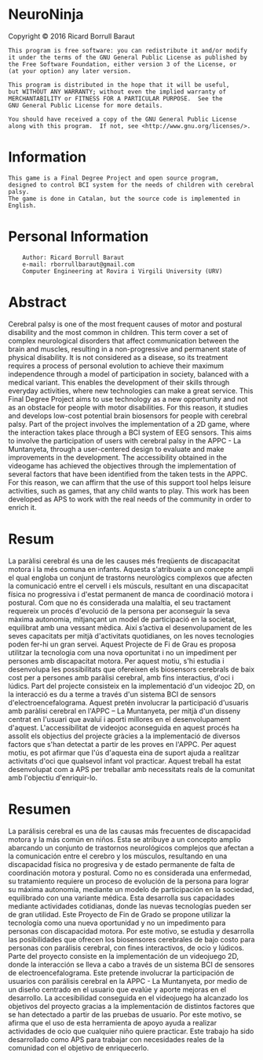 # NeuroNinja
Copyright © 2016  Ricard Borrull Baraut
	
	This program is free software: you can redistribute it and/or modify
    it under the terms of the GNU General Public License as published by
    the Free Software Foundation, either version 3 of the License, or
    (at your option) any later version.

    This program is distributed in the hope that it will be useful,
    but WITHOUT ANY WARRANTY; without even the implied warranty of
    MERCHANTABILITY or FITNESS FOR A PARTICULAR PURPOSE.  See the
    GNU General Public License for more details.

    You should have received a copy of the GNU General Public License
    along with this program.  If not, see <http://www.gnu.org/licenses/>.
	
# Information
	This game is a Final Degree Project and open source program,
	designed to control BCI system for the needs of children with cerebral palsy.
	The game is done in Catalan, but the source code is implemented in English.

# Personal Information
		Author: Ricard Borrull Baraut
		e-mail: rborrullbaraut@gmail.com
		Computer Engineering at Rovira i Virgili University (URV)
	
# Abstract
Cerebral palsy is one of the most frequent causes of motor and postural disability and the most common in children. This term cover a set of complex neurological disorders that affect communication between the brain and muscles, resulting in a non-progressive and permanent state of physical disability.
It is not considered as a disease, so its treatment requires a process of personal evolution to achieve their maximum independence through a model of participation in society, balanced with a medical variant. This enables the development of their skills through everyday activities, where new technologies can make a great service.
This Final Degree Project aims to use technology as a new opportunity and not as an obstacle for people with motor disabilities. For this reason, it studies and develops low-cost potential brain biosensors for people with cerebral palsy. Part of the project involves the implementation of a 2D game, where the interaction takes place through a BCI system of EEG sensors. This aims to involve the participation of users with cerebral palsy in the APPC - La Muntanyeta, through a user-centered design to evaluate and make improvements in the development. 
The accessibility obtained in the videogame has achieved the objectives through the implementation of several factors that have been identified from the taken tests in the APPC. For this reason, we can affirm that the use of this support tool helps leisure activities, such as games, that any child wants to play. This work has been developed as APS to work with the real needs of the community in order to enrich it.
	
	
# Resum
La paràlisi cerebral és una de les causes més freqüents de discapacitat motora i la més comuna en infants. Aquesta s'atribueix a un concepte ampli el qual engloba un conjunt de trastorns neurològics complexos que afecten la comunicació entre el cervell i els músculs, resultant en una discapacitat física no progressiva i d'estat permanent de manca de coordinació motora i postural.
Com que no és considerada una malaltia, el seu tractament requereix un procés d'evolució de la persona per aconseguir la seva màxima autonomia, mitjançant un model de participació en la societat, equilibrat amb una vessant mèdica. Així s’activa el desenvolupament de les seves capacitats per mitjà d'activitats quotidianes, on les noves tecnologies poden fer-hi un gran servei.
Aquest Projecte de Fi de Grau es proposa utilitzar la tecnologia com una nova oportunitat i no un impediment per persones amb discapacitat motora. Per aquest motiu, s'hi estudia i desenvolupa les possibilitats que ofereixen els biosensors cerebrals de baix cost per a persones amb paràlisi cerebral, amb fins interactius, d'oci i lúdics. Part del projecte consisteix en la implementació d'un videojoc 2D, on la interacció es du a terme a través d'un sistema BCI de sensors d'electroencefalograma. Aquest pretén involucrar la participació d'usuaris amb paràlisi cerebral en l'APPC – La Muntanyeta, per mitjà d'un disseny centrat en l'usuari que avaluï i aporti millores en el desenvolupament d'aquest.
L'accessibilitat de videojoc aconseguida en aquest procés ha assolit els objectius del projecte gràcies a la implementació de diversos factors que s'han detectat a partir de les proves en l'APPC. Per aquest motiu, es pot afirmar que l'ús d'aquesta eina de suport ajuda a realitzar activitats d'oci que qualsevol infant vol practicar. Aquest treball ha estat desenvolupat com a APS per treballar amb necessitats reals de la comunitat amb l'objectiu d'enriquir-lo.

# Resumen
La parálisis cerebral es una de las causas más frecuentes de discapacidad motora y la más común en niños. Esta se atribuye a un concepto amplio abarcando un conjunto de trastornos neurológicos complejos que afectan a la comunicación entre el cerebro y los músculos, resultando en una discapacidad física no progresiva y de estado permanente de falta de coordinación motora y postural.
Como no es considerada una enfermedad, su tratamiento requiere un proceso de evolución de la persona para lograr su máxima autonomía, mediante un modelo de participación en la sociedad, equilibrado con una variante médica. Esta desarrolla sus capacidades mediante actividades cotidianas, donde las nuevas tecnologías pueden ser de gran utilidad.
Este Proyecto de Fin de Grado se propone utilizar la tecnología como una nueva oportunidad y no un impedimento para personas con discapacidad motora. Por este motivo, se estudia y desarrolla las posibilidades que ofrecen los biosensores cerebrales de bajo costo para personas con parálisis cerebral, con fines interactivos, de ocio y lúdicos. Parte del proyecto consiste en la implementación de un videojuego 2D, donde la interacción se lleva a cabo a través de un sistema BCI de sensores de electroencefalograma. Este pretende involucrar la participación de usuarios con parálisis cerebral en la APPC - La Muntanyeta, por medio de un diseño centrado en el usuario que evalúe y aporte mejoras en el desarrollo.
La accesibilidad conseguida en el videojuego ha alcanzado los objetivos del proyecto gracias a la implementación de distintos factores que se han detectado a partir de las pruebas de usuario. Por este motivo, se afirma que el uso de esta herramienta de apoyo ayuda a realizar actividades de ocio que cualquier niño quiere practicar. Este trabajo ha sido desarrollado como APS para trabajar con necesidades reales de la comunidad con el objetivo de enriquecerlo.
